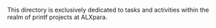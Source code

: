 This directory is exclusively dedicated to tasks and activities within the realm of printf projects at ALXpara.
